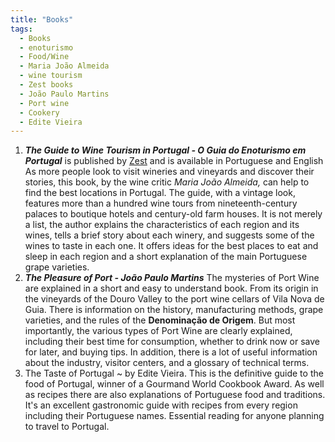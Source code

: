 ```yaml
---
title: "Books"
tags:
  - Books
  - enoturismo
  - Food/Wine
  - Maria João Almeida
  - wine tourism
  - Zest books
  - João Paulo Martins
  - Port wine
  - Cookery
  - Edite Vieira
---
```


1. **_The Guide to Wine Tourism in Portugal - O Guia do Enoturismo em Portugal_** is published by [Zest](http://www.zestbooks.pt/#!product/prd15/3183810111/guia-de-enoturismo-em-portugal) and is available in Portuguese and English As more people look to visit wineries and vineyards and discover their stories, this book, by the wine critic _Maria João Almeida,_ can help to find the best locations in Portugal. The guide, with a vintage look, features more than a hundred wine tours from nineteenth-century palaces to boutique hotels and century-old farm houses. It is not merely a list, the author explains the characteristics of each region and its wines, tells a brief story about each winery, and suggests some of the wines to taste in each one. It offers ideas for the best places to eat and sleep in each region and a short explanation of the main Portuguese grape varieties.
2. **_The Pleasure of Port - João Paulo Martins_** The mysteries of Port Wine are explained in a short and easy to understand book. From its origin in the vineyards of the Douro Valley to the port wine cellars of Vila Nova de Guia. There is information on the history, manufacturing methods, grape varieties, and the rules of the **Denominação de Origem**. But most importantly, the various types of Port Wine are clearly explained, including their best time for consumption, whether to drink now or save for later, and buying tips. In addition, there is a lot of useful information about the industry, visitor centers, and a glossary of technical terms.
3. The Taste of Portugal ~ by Edite Vieira. This is the definitive guide to the food of Portugal, winner of a Gourmand World Cookbook Award. As well as recipes there are also explanations of Portuguese food and traditions. It's an excellent gastronomic guide with recipes from every region including their Portuguese names. Essential reading for anyone planning to travel to Portugal.
